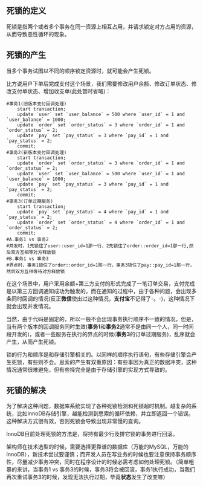 ## 死锁的定义

死锁是指两个或者多个事务在同一资源上相互占用，并请求锁定对方占用的资源，从而导致恶性循环的现象。

## 死锁的产生

当多个事务试图以不同的顺序锁定资源时，就可能会产生死锁。

比方说用户下单后完成支付这个场景，我们需要修改用户余额、修改订单状态、修改支付单状态、增加收支单(此处暂时省略)：

```mysql
#事务1(旧版本支付回调处理)
	start transaction;
	update `user` set `user_balance` = 500 where `user_id` = 1 and `user_balance` = 1000;
	update `order` set `order_status` = 3 where `order_id` = 1 and `order_status` = 2;
	update `pay` set `pay_status` = 3 where `pay_id` = 1 and `pay_status` = 2;
	commit;
#事务2(新版本支付回调处理)
	start transaction;
	update `order` set `order_status` = 3 where `order_id` = 1 and `order_status` = 2;
	update `user` set `user_balance` = 500 where `user_id` = 1 and `user_balance` = 1000;
	update `pay` set `pay_status` = 3 where `pay_id` = 1 and `pay_status` = 2;
	commit;
#事务3(订单过期服务)
	start transaction;
	update `pay` set `pay_status` = 4 where `pay_id` = 1 and `pay_status` = 2;
	update `order` set `order_status` = 4 where `order_id` = 1 and `order_status` = 2;
	commit;
#A.事务1 vs 事务2
#并发时，1先锁住了user::user_id=1那一行，2先锁住了order::order_id=1那一行,然后双方互相等对方释放锁
#B.事务1 vs 事务3
#界点时，事务1锁住了order::order_id=1那一行，事务3锁住了pay::pay_id=1那一行，然后双方互相等待对方释放锁
```

在这个场景中，用户采用余额+第三方支付的形式完成了一笔订单交易，支付完成是以第三方回调通知成功为触发的，而在通知的过程中，由于各种问题，会出现多条同时回调的情况(反正**微信**使出过这种情况，**支付宝**不记得了-。-)，这种情况下就会出现并发情况。

当然，由于代码是固定的，所以一般不会出现事务执行顺序不一致的情况，但是，当有两个版本的回调服务同时生效(**事务1**和**事务2**通常不是由同一个人，同一时间段开发的)，或者一些服务在执行的界点的时候(**事务3**的订单过期服务)，乱序就会产生，从而产生死锁。

锁的行为和顺序是和存储引擎相关的。以同样的顺序执行语句，有些存储引擎会产生死锁，有些则不会。思索的产生有双重原因：有些事因为真正的数据冲突，这种情况通常很难避免，但有些择完全是由于存储引擎的实现方式导致的。

## 死锁的解决

为了解决这种问题，数据库系统实现了各种死锁检测和死锁超时机制。越复杂的系统，比如InnoDB存储引擎，越能检测到思索的循环依赖，并立即返回一个错误。这种解决方式很有效，否则死锁会导致出现非常慢的查询。

InnoDB目前处理死锁的方法是，将持有最少行及排它锁的事务进行回滚。

架构师在技术选型的时候，需要选择更靠谱的数据库（万能的MySQL，万能的InnoDB），新技术尝试要谨慎；而开发人员在写业务的时候也要注意保持事务顺序性，尽量减少事务冲突，同时在程序设计的时候必需考虑如何处理死锁。（简单粗暴的来讲，当事务1 vs 事务3的时候，事务3将会被回滚，事务1执行成功，当我们再次重试事务3的时候，发现无法执行过期，毕竟**状态**发生了改变嘛）



